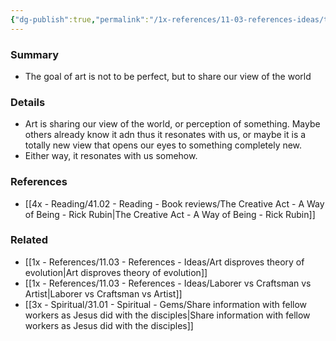 ```yaml
---
{"dg-publish":true,"permalink":"/1x-references/11-03-references-ideas/the-goal-of-art-is-to-share-who-we-are/","title":"The goal of art is to share who we are","dgShowBacklinks":false}
---
```



### Summary
- The goal of art is not to be perfect, but to share our view of the world

### Details
- Art is sharing our view of the world, or perception of something. Maybe others already know it adn thus it resonates with us, or maybe it is a totally new view that opens our eyes to something completely new.
- Either way, it resonates with us somehow.

### References
- [[4x - Reading/41.02 - Reading - Book reviews/The Creative Act - A Way of Being - Rick Rubin\|The Creative Act - A Way of Being - Rick Rubin]]

### Related
- [[1x - References/11.03 - References - Ideas/Art disproves theory of evolution\|Art disproves theory of evolution]]
- [[1x - References/11.03 - References - Ideas/Laborer vs Craftsman vs Artist\|Laborer vs Craftsman vs Artist]]
- [[3x - Spiritual/31.01 - Spiritual - Gems/Share information with fellow workers as Jesus did with the disciples\|Share information with fellow workers as Jesus did with the disciples]]

